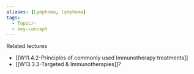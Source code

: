 ```yaml
---
aliases: [Lymphoma, lymphoma]
tags:
  - Topic/-
  - key-concept
---
```


Related lectures
- [[W11.4.2-Principles of commonly used Immunotherapy treatments]]
- [[W13.3.3-Targeted & Immunotherapies]]? 
